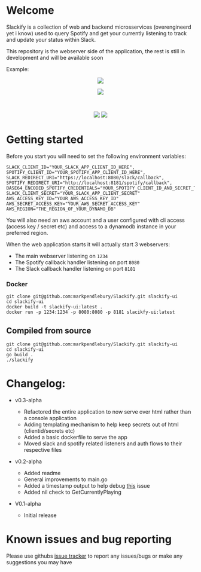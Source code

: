 # Welcome

Slackify is a collection of web and backend microsservices (overengineerd yet i know) used to query Spotify and get your currently listening to track and update your status within Slack.

This repository is the webserver side of the application, the rest is still in development and will be available soon

Example: 
<br>
<p align="center">
<!-- ![Slack profile preview](https://user-images.githubusercontent.com/63231900/211337042-b812ded7-9a24-4d28-b4b9-2a7c63991a19.png) -->
<img src="https://user-images.githubusercontent.com/63231900/211337042-b812ded7-9a24-4d28-b4b9-2a7c63991a19.png">
</p>
<p align="center">
<img src="https://user-images.githubusercontent.com/63231900/213915058-24630098-eabb-461a-8b7e-fa5b57c8c994.png">
</p>
<br>

<p align="center">
  <img src="https://github.com/markpendlebury/Slackify/workflows/Build/badge.svg">
  <img src="https://github.com/markpendlebury/Slackify/workflows/Release/badge.svg">
</p>


# Getting started

Before you start you will need to set the following environment variables: 

```
SLACK_CLIENT_ID="YOUR_SLACK_APP_CLIENT_ID_HERE",
SPOTIFY_CLIENT_ID="YOUR_SPOTIFY_APP_CLIENT_ID_HERE",
SLACK_REDIRECT_URI="https://localhost:8080/slack/callback",
SPOTIFY_REDIRECT_URI="http://localhost:8181/spotify/callback",
BASE64_ENCODED_SPOTIFY_CREDENTIALS="YOUR_SPOTIFY_CLIENT_ID_AND_SECRET_TOGETHER_SEPERATED_BY_A_:_BASED64_ENCODED"
SLACK_CLIENT_SECRET="YOUR_SLACK_APP_CLIENT_SECRET"
AWS_ACCESS_KEY_ID="YOUR_AWS_ACCESS_KEY_ID"
AWS_SECRET_ACCESS_KEY="YOUR_AWS_SECRET_ACCESS_KEY"
AWS_REGION="THE_REGION_OF_YOUR_DYNAMO_DB"
```

You will also need an aws account and a user configured with cli access (access key / secret etc) and access to a dynamodb instance in your preferred region.


When the web application starts it will actually start 3 webservers: 
- The main webserver listening on `1234` 
- The Spotify callback handler listening on port `8080`
- The Slack callback handler listening on port `8181`


### Docker

```
git clone git@github.com:markpendlebury/Slackify.git slackify-ui
cd slackify-ui
docker build -t slackify-ui:latest .
docker run -p 1234:1234 -p 8080:8080 -p 8181 slacikfy-ui:latest
```

## Compiled from source
```
git clone git@github.com:markpendlebury/Slackify.git slackify-ui
cd slackify-ui
go build .
./slackify
```

    
# Changelog:
- v0.3-alpha
  - Refactored the entire application to now serve over html rather than a console application
  - Adding templating mechanism to help keep secrets out of html (clientid/secrets etc) 
  - Added a basic dockerfile to serve the app 
  - Moved slack and spotify related listeners and auth flows to their respective files

- v0.2-alpha 
  - Added readme
  - General improvements to main.go 
  - Added a timestamp output to help debug [this](https://github.com/markpendlebury/Slackify/issues/8) issue
  - Added nil check to GetCurrentlyPlaying
  
- V0.1-alpha 
  - Initial release



# Known issues and bug reporting

Please use githubs [issue tracker](https://github.com/markpendlebury/Slackify/issues) to report any issues/bugs or make any suggestions you may have